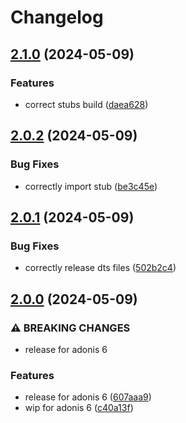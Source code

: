 # Changelog

## [2.1.0](https://github.com/StouderIO/adonis-geolite2/compare/v2.0.2...v2.1.0) (2024-05-09)


### Features

* correct stubs build ([daea628](https://github.com/StouderIO/adonis-geolite2/commit/daea628cbf91daf4f3638988598eabc661360bbf))

## [2.0.2](https://github.com/StouderIO/adonis-geolite2/compare/v2.0.1...v2.0.2) (2024-05-09)


### Bug Fixes

* correctly import stub ([be3c45e](https://github.com/StouderIO/adonis-geolite2/commit/be3c45e89008b8ba19d62d744719698eadf023ba))

## [2.0.1](https://github.com/StouderIO/adonis-geolite2/compare/v2.0.0...v2.0.1) (2024-05-09)


### Bug Fixes

* correctly release dts files ([502b2c4](https://github.com/StouderIO/adonis-geolite2/commit/502b2c4decbf2bcf90fb1cc5f2198e70caf2615c))

## [2.0.0](https://github.com/StouderIO/adonis-geolite2/compare/v1.0.2...v2.0.0) (2024-05-09)


### ⚠ BREAKING CHANGES

* release for adonis 6

### Features

* release for adonis 6 ([607aaa9](https://github.com/StouderIO/adonis-geolite2/commit/607aaa91bc4fcfa57b14da9226f8569eac249028))
* wip for adonis 6 ([c40a13f](https://github.com/StouderIO/adonis-geolite2/commit/c40a13fb7e1e5209d7b92cd968984f4ecddf1a25))
